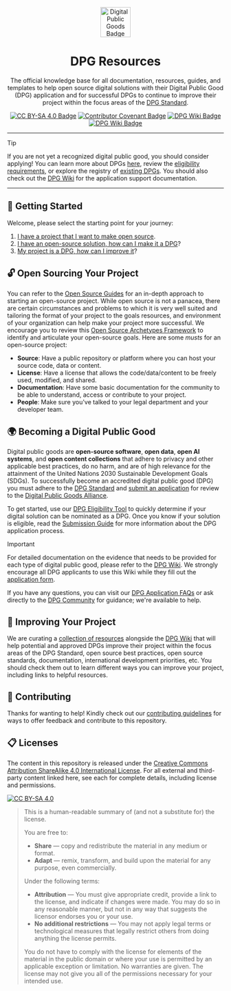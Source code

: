 <div align="center">

<img src="https://raw.githubusercontent.com/DPGAlliance/dpg-community/main/assets/dpg-badge.png" width="70" alt="Digital Public Goods Badge">

# DPG Resources

The official knowledge base for all documentation, resources, guides, and templates to help open source digital solutions with their Digital Public Good (DPG) application and for successful DPGs to continue to improve their project within the focus areas of the [DPG Standard](https://digitalpublicgoods.net/standard).

[![CC BY-SA 4.0 Badge][cc-by-sa-shield]](LICENSE) [![Contributor Covenant Badge][code-of-conduct-shield]](https://contributor-covenant.org) [![DPG Wiki Badge](https://img.shields.io/badge/DPG-Wiki-82dbe1?logo=github)](https://github.com/DPGAlliance/dpg-resources/wiki) [![DPG Wiki Badge](https://img.shields.io/badge/DPG-Community-3333ab?logo=github)](https://github.com/DPGAlliance/dpg-community)

</div>

---

> [!TIP]
>
> If you are not yet a recognized digital public good, you should consider applying! You can learn more about DPGs [here](https://digitalpublicgoods.net/digital-public-goods), review the [eligibility requirements](https://digitalpublicgoods.net/submission-guide/), or explore the registry of [existing DPGs](https://digitalpublicgoods.net/registry). You should also check out the [DPG Wiki](https://github.com/DPGAlliance/dpg-resources/wiki) for the application support documentation.

---

## 🙋 Getting Started

Welcome, please select the starting point for your journey:

1. [I have a project that I want to make open source](#open-sourcing-your-project).
2. [I have an open-source solution, how can I make it a DPG](#becoming-a-digital-public-good)?
3. [My project is a DPG, how can I improve it](#improving-your-project)?

## 🔓 Open Sourcing Your Project

You can refer to the [Open Source Guides](https://opensource.guide/starting-a-project) for an in-depth approach to starting an open-source project. While open source is not a panacea, there are certain circumstances and problems to which it is very well suited and tailoring the format of your project to the goals resources, and environment of your organization can help make your project more successful. We encourage you to review this [Open Source Archetypes Framework](https://opentechstrategies.com/archetypes-files/open-source-archetypes-v2.pdf) to identify and articulate your open-source goals. Here are some _musts_ for an open-source project:

- **Source**: Have a public repository or platform where you can host your source code, data or content.
- **License**: Have a license that allows the code/data/content to be freely used, modified, and shared. 
- **Documentation**: Have some basic documentation for the community to be able to understand, access or contribute to your project.  
- **People**: Make sure you've talked to your legal department and your developer team.

## 🌍 Becoming a Digital Public Good

Digital public goods are **open-source software**, **open data**, **open AI systems**, and **open content collections** that adhere to privacy and other applicable best practices, do no harm, and are of high relevance for the attainment of the United Nations 2030 Sustainable Development Goals (SDGs). To successfully become an accredited digital public good (DPG) you must adhere to the [DPG Standard](https://digitalpublicgoods.net/standard) and [submit an application](http://app.digitalpublicgoods.net/signup) for review to the [Digital Public Goods Alliance](https://digitalpublicgoods.net/governance).

To get started, use our [DPG Eligibility Tool](https://digitalpublicgoods.net/eligibility) to quickly determine if your digital solution can be nominated as a DPG. Once you know if your solution is eligible, read the [Submission Guide](https://digitalpublicgoods.net/submission-guide) for more information about the DPG application process.

> [!IMPORTANT]
>
> For detailed documentation on the evidence that needs to be provided for each type of digital public good, please refer to the [DPG Wiki](https://github.com/DPGAlliance/dpg-resources/wiki). We strongly encourage all DPG applicants to use this Wiki while they fill out the [application form](https://app.digitalpublicgoods.net/signup).

If you have any questions, you can visit our [DPG Application FAQs](https://digitalpublicgoods.net/digital-public-goods/faqs) or ask directly to the [DPG Community](https://github.com/DPGAlliance/dpg-community/discussions/categories/q-a-help-wanted) for guidance; we're available to help.

## 🚀 Improving Your Project

We are curating a [collection of resources](./docs/) alongside the [DPG Wiki](https://github.com/DPGAlliance/dpg-resources/wiki) that will help potential and approved DPGs improve their project within the focus areas of the DPG Standard, open source best practices, open source standards, documentation, international development priorities, etc. You should check them out to learn different ways you can improve your project, including links to helpful resources.

## 🙌 Contributing

Thanks for wanting to help! Kindly check out our [contributing guidelines](/CONTRIBUTING.md) for ways to offer feedback and contribute to this repository.

## 📋 Licenses

The content in this repository is released under the [Creative Commons Attribution ShareAlike 4.0 International License](LICENSE). For all external and third-party content linked here, see each for complete details, including license and permissions.

[![CC BY-SA 4.0][cc-by-sa-image]](LICENSE)

> This is a human-readable summary of (and not a substitute for) the license.
> 
> You are free to:
> * **Share** — copy and redistribute the material in any medium or format.
> * **Adapt** — remix, transform, and build upon the material
for any purpose, even commercially.
> 
> Under the following terms:
> 
> * **Attribution** — You must give appropriate credit, provide a link to the license, and indicate if changes were made. You may do so in any reasonable manner, but not in any way that suggests the licensor endorses you or your use.
> * **No additional restrictions** — You may not apply legal terms or technological measures that legally restrict others from doing anything the license permits.
>
> You do not have to comply with the license for elements of the material in the public domain or where your use is permitted by an applicable exception or limitation.
> No warranties are given. The license may not give you all of the permissions necessary for your intended use.

[cc-by-sa-image]: https://licensebuttons.net/l/by-sa/4.0/88x31.png
[cc-by-sa-shield]: https://img.shields.io/badge/License-CC%20BY--SA%204.0-lightgrey.svg
[code-of-conduct-shield]: https://img.shields.io/badge/Contributor%20Covenant-v2.0%20adopted-ff69b4.svg